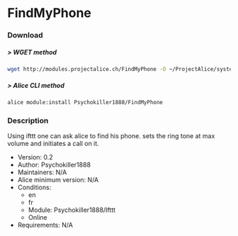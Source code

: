 # FindMyPhone

### Download

##### > WGET method
```bash
wget http://modules.projectalice.ch/FindMyPhone -O ~/ProjectAlice/system/moduleInstallTickets/FindMyPhone.install
```

##### > Alice CLI method
```bash
alice module:install Psychokiller1888/FindMyPhone
```

### Description
Using ifttt one can ask alice to find his phone. sets the ring tone at max volume and initiates a call on it.

- Version: 0.2
- Author: Psychokiller1888
- Maintainers: N/A
- Alice minimum version: N/A
- Conditions:
  - en
  - fr
  - Module: Psychokiller1888/Ifttt
  - Online
- Requirements: N/A
